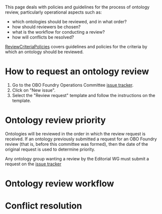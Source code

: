 This page deals with policies and guidelines for the process of ontology review, particularly operational aspects such as:

  * which ontologies should be reviewed, and in what order?
  * how should reviewers be chosen?
  * what is the workflow for conducting a review?
  * how will conflicts be resolved?

[ReviewCriteriaPolicies](http://code.google.com/p/obo-foundry-operations-committee/wiki/ReviewCriteriaPolicies) covers guidelines and policies for the criteria by which an ontology should be reviewed.

# How to request an ontology review #

  1. Go to the OBO Foundry Operations Committee [issue tracker](http://code.google.com/p/obo-foundry-operations-committee/issues/list).
  1. Click on "New issue".
  1. Select the "Review request" template and follow the instructions on the template.

# Ontology review priority #

Ontologies will be reviewed in the order in which the review request is received. If an ontology previously submitted a request for an OBO Foundry review (that is, before this committee was formed), then the date of the original request is used to determine priority.

Any ontology group wanting a review by the Editorial WG must submit a request on the [issue tracker](http://code.google.com/p/obo-foundry-operations-committee/issues/list)

# Ontology review workflow #

# Conflict resolution #